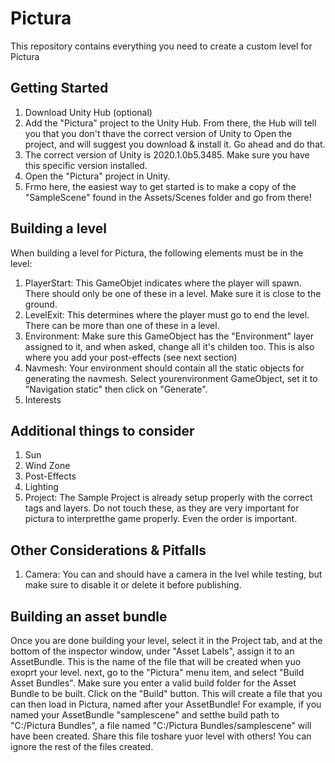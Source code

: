 # Pictura
This repository contains everything you need to create a custom level for Pictura

## Getting Started
1. Download Unity Hub (optional)
2. Add the "Pictura" project to the Unity Hub. From there, the Hub will tell you that you don't thave the correct version of Unity to Open the project, and will suggest you download & install it. Go ahead and do that.
3. The correct version of Unity is 2020.1.0b5.3485. Make sure you have this specific version installed.
4. Open the "Pictura" project in Unity. 
5. Frmo here, the easiest way to get started is to make a copy of the "SampleScene" found in the Assets/Scenes folder and go from there!

## Building a level
When building a level for Pictura, the following elements must be in the level:

1. PlayerStart: This GameObjet indicates where the player will spawn. There should only be one of these in a level. Make sure it is close to the ground.
2. LevelExit: This determines where the player must go to end the level. There can be more than one of these in a level.
3. Environment: Make sure this GameObject has the "Environment" layer assigned to it, and when asked, change all it's childen too. This is also where you add your post-effects (see next section)
4. Navmesh: Your environment should contain all the static objects for generating the navmesh. Select yourenvironment GameObject, set it to "Navigation static" then click on "Generate".
5. Interests

## Additional things to consider

1. Sun
2. Wind Zone
3. Post-Effects
4. Lighting
5. Project: The Sample Project is already setup properly with the correct tags and layers. Do not touch these, as they are very important for pictura to interpretthe game properly. Even the order is important.

## Other Considerations & Pitfalls

1. Camera: You can and should have a camera in the lvel while testing, but make sure to disable it or delete it before publishing. 

## Building an asset bundle
Once you are done building your level, select it in the Project tab, and at the bottom of the inspector window, under "Asset Labels", assign it to an AssetBundle. This is the name of the file that will be created when yuo exoprt your level. 
next, go to the "Pictura" menu item, and select "Build Asset Bundles". Make sure you enter a valid build folder for the Asset Bundle to be built. Click on the "Build" button. This will create a file that you can then load in Pictura, named after your AssetBundle!
For example, if you named your AssetBundle "samplescene" and setthe build path to "C:/Pictura Bundles", a file named "C:/Pictura Bundles/samplescene" will have been created. Share this file toshare yuor level with others! 
You can ignore the rest of the files created.


